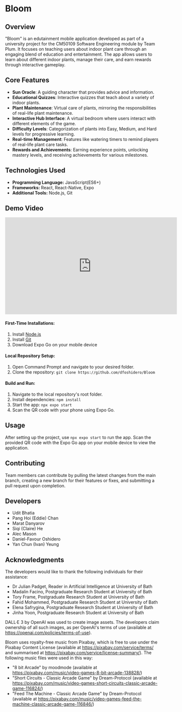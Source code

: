 # Bloom

## Overview

"Bloom" is an edutainment mobile application developed as part of a university project for the CM50109 Software Engineering module by Team Plum. It focuses on teaching users about indoor plant care through an engaging blend of education and entertainment. The app allows users to learn about different indoor plants, manage their care, and earn rewards through interactive gameplay.

## Core Features

- **Sun Oracle**: A guiding character that provides advice and information.
- **Educational Quizzes**: Interactive quizzes that teach about a variety of indoor plants.
- **Plant Maintenance**: Virtual care of plants, mirroring the responsibilities of real-life plant maintenance.
- **Interactive Hub Interface**: A virtual bedroom where users interact with different elements of the game.
- **Difficulty Levels**: Categorization of plants into Easy, Medium, and Hard levels for progressive learning.
- **Real-time Management**: Features like watering timers to remind players of real-life plant care tasks.
- **Rewards and Achievements**: Earning experience points, unlocking mastery levels, and receiving achievements for various milestones.

## Technologies Used
- **Programming Language:** JavaScript(ES6+)
- **Frameworks:** React, React-Native, Expo
- **Additional Tools:** Node.js, Git

## Demo Video

<iframe width="560" height="315" src="https://www.youtube.com/embed/v2pALOEpWOQ" frameborder="0" allow="accelerometer; autoplay; clipboard-write; encrypted-media; gyroscope; picture-in-picture" allowfullscreen></iframe>



#### First-Time Installations:
1. Install [Node.js](https://nodejs.org/en/download)
2. Install [Git](https://git-scm.com/download/win)
3. Download Expo Go on your mobile device

#### Local Repository Setup:
1. Open Command Prompt and navigate to your desired folder.
2. Clone the repository: `git clone https://github.com/dfoshidero/Bloom`

#### Build and Run:
1. Navigate to the local repository's root folder.
2. Install dependencies: `npm install`
3. Start the app: `npx expo start`
4. Scan the QR code with your phone using Expo Go.

## Usage

After setting up the project, use `npx expo start` to run the app. Scan the provided QR code with the Expo Go app on your mobile device to view the application.

## Contributing

Team members can contribute by pulling the latest changes from the main branch, creating a new branch for their features or fixes, and submitting a pull request upon completion.

## Developers

- Udit Bhatia
- Pang Hoi (Eddie) Chan
- Marat Danyarov
- Siqi (Claire) He
- Alec Mason
- Daniel-Favour Oshidero
- Yan Chun (Ivan) Yeung

## Acknowledgments

The developers would like to thank the following individuals for their assistance:
- Dr Julian Padget, Reader in Artificial Intelligence at University of Bath
- Madalin Facino, Postgraduate Research Student at University of Bath
- Tory Frame, Postgraduate Research Student at University of Bath
- Fahid Mohammed, Postgraduate Research Student at University of Bath
- Elena Safrygina, Postgraduate Research Student at University of Bath
- Jinha Yoon, Postgraduate Research Student at University of Bath

DALL·E 3 by OpenAI was used to create image assets. The developers claim ownership of all such images, as per OpenAI's terms of use (available at https://openai.com/policies/terms-of-use).

Bloom uses royalty-free music from Pixabay, which is free to use under the Pixabay Content License (available at https://pixabay.com/service/terms/ and summarised at https://pixabay.com/service/license-summary/). The following music files were used in this way:
- "8 bit Arcade" by moodmode (available at https://pixabay.com/music/video-games-8-bit-arcade-138828/)
- "Short Circuits - Classic Arcade Game" by Dream-Protocol (available at https://pixabay.com/music/video-games-short-circuits-classic-arcade-game-116824/)
- "Feed The Machine - Classic Arcade Game" by Dream-Protocol (available at https://pixabay.com/music/video-games-feed-the-machine-classic-arcade-game-116846/)
